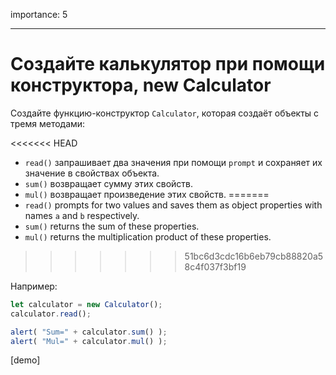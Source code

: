 importance: 5

---

# Создайте калькулятор при помощи конструктора, new Calculator

Создайте функцию-конструктор `Calculator`, которая создаёт объекты с тремя методами:

<<<<<<< HEAD
- `read()` запрашивает два значения при помощи `prompt` и сохраняет их значение в свойствах объекта.
- `sum()` возвращает сумму этих свойств.
- `mul()` возвращает произведение этих свойств.
=======
- `read()` prompts for two values and saves them as object properties with names `a` and `b` respectively.
- `sum()` returns the sum of these properties.
- `mul()` returns the multiplication product of these properties.
>>>>>>> 51bc6d3cdc16b6eb79cb88820a58c4f037f3bf19

Например:

```js
let calculator = new Calculator();
calculator.read();

alert( "Sum=" + calculator.sum() );
alert( "Mul=" + calculator.mul() );
```

[demo]
